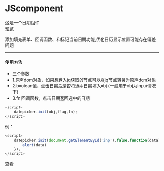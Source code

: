 # JScomponent
这是一个日期组件  
[预览](http://htmlpreview.github.io/?https://github.com/YMBo/JScomponent/blob/master/datePicker/index.html)  


添加填充表单、回调函数、和标记当前日期功能,优化日历显示位置可能存在偏差问题  
********
#### 使用方法  
* 三个参数  
* 1.原声dom对象，如果想传入jq获取的节点可以将jq节点转换为原声dom对象
* 2.boolean值，点击日期后是否将选中日期填入obj (一般用于obj为input情况下)  
* 3.fn 回调函数，点击日期返回选中的日期  
```javascript
<script>
	datepicker.init(obj,flag,fn);
</script>
```
例：  
```javascript
<script>
	datepicker.init(document.getElementById('inp'),false,function(data){
		alert(data)
	});
</script>
```  
[查看](http://htmlpreview.github.io/?https://github.com/YMBo/JScomponent/blob/master/datePicker/index.html) 
